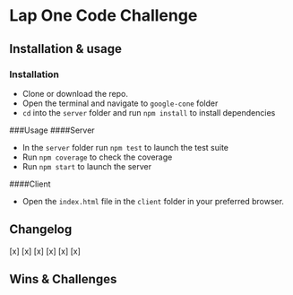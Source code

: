 # Lap One Code Challenge

## Installation & usage
### Installation
* Clone or download the repo.
* Open the terminal and navigate to `google-cone` folder
* `cd` into the `server` folder and run `npm install` to install dependencies

###Usage
####Server
* In the `server` folder run `npm test` to launch the test suite
* Run `npm coverage` to check the coverage
* Run `npm start` to launch the server

####Client
* Open the `index.html` file in the `client` folder in your preferred browser.

## Changelog

[x]
[x]
[x]
[x]
[x]
[x]

## Wins & Challenges
